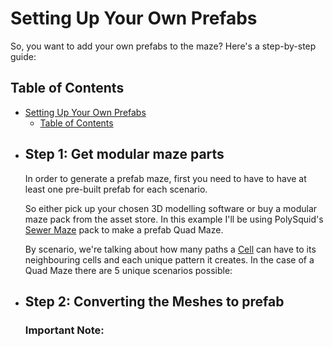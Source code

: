 # Setting Up Your Own Prefabs

So, you want to add your own prefabs to the maze? Here's a step-by-step guide:

## Table of Contents
- [Setting Up Your Own Prefabs](#setting-up-your-own-prefabs)
  - [Table of Contents](#table-of-contents)


* ## Step 1: Get modular maze parts
  
  In order to generate a prefab maze, first you need to have to have at least one pre-built prefab for each scenario. 
  
  So either pick up your chosen 3D modelling software or buy a modular maze pack from the asset store. In this example I'll be using PolySquid's [Sewer Maze](https://assetstore.unity.com/packages/3d/environments/sewer-maze-77049) pack to make a prefab Quad Maze.

  By scenario, we're talking about how many paths a [Cell](../scripting_reference/cell.md) can have to its neighbouring cells and each unique pattern it creates. In the case of a Quad Maze there are 5 unique scenarios possible:


* ## Step 2: Converting the Meshes to prefab
    ### Important Note:
    